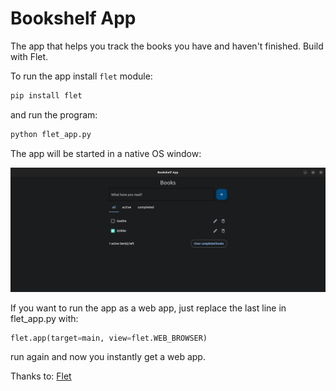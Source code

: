 # Bookshelf App

The app that helps you track the books you have and haven't finished. Build with Flet.

To run the app install `flet` module:

```bash
pip install flet
```

and run the program:

```bash
python flet_app.py
```

The app will be started in a native OS window:

![Screenshot](Screenshot.png)

If you want to run the app as a web app, just replace the last line in flet_app.py with:

```python
flet.app(target=main, view=flet.WEB_BROWSER)
```

run again and now you instantly get a web app.

Thanks to: [Flet](https://github.com/flet-dev/flet)

